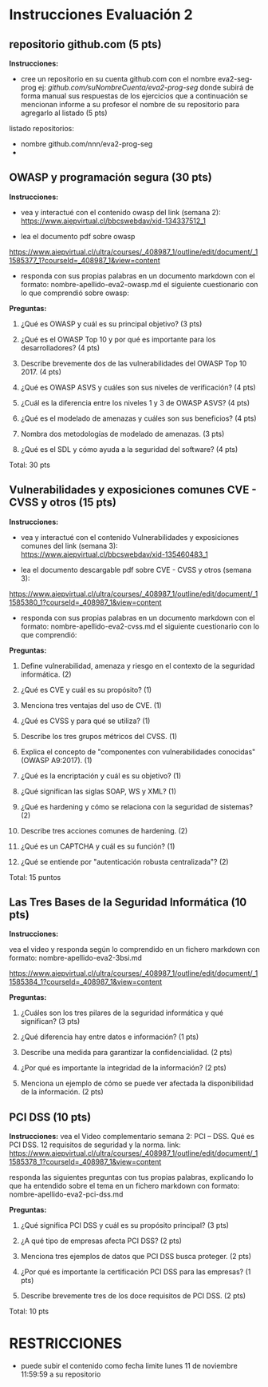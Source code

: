 # Instrucciones Evaluación 2 

## repositorio github.com (5 pts)
**Instrucciones:** 
- cree un repositorio en su cuenta github.com con el nombre
eva2-seg-prog ej: *github.com/suNombreCuenta/eva2-prog-seg*
donde subirá de forma manual sus respuestas de los ejercicios que a continuación se mencionan 
informe a su profesor el nombre de su repositorio para agregarlo al listado
(5 pts)

listado repositorios:
- nombre  github.com/nnn/eva2-prog-seg
- 

## OWASP y programación segura (30 pts)
**Instrucciones:** 
- vea y interactué con el contenido owasp del link (semana 2):
https://www.aiepvirtual.cl/bbcswebdav/xid-134337512_1

- lea el documento pdf sobre owasp

https://www.aiepvirtual.cl/ultra/courses/_408987_1/outline/edit/document/_11585377_1?courseId=_408987_1&view=content

- responda con sus propias palabras en un documento markdown con el formato:
nombre-apellido-eva2-owasp.md el siguiente cuestionario con lo que comprendió sobre owasp:

**Preguntas:**

1. ¿Qué es OWASP y cuál es su principal objetivo? (3 pts)

2. ¿Qué es el OWASP Top 10 y por qué es importante para los desarrolladores? (4 pts)

3. Describe brevemente dos de las vulnerabilidades del OWASP Top 10 2017. (4 pts)

4. ¿Qué es OWASP ASVS y cuáles son sus niveles de verificación? (4 pts)

5. ¿Cuál es la diferencia entre los niveles 1 y 3 de OWASP ASVS? (4 pts)

6. ¿Qué es el modelado de amenazas y cuáles son sus beneficios? (4 pts)

7. Nombra dos metodologías de modelado de amenazas. (3 pts)

8. ¿Qué es el SDL y cómo ayuda a la seguridad del software? (4 pts)

Total: 30 pts


## Vulnerabilidades y exposiciones comunes CVE - CVSS y otros (15 pts)
**Instrucciones:** 
- vea y interactué con el contenido Vulnerabilidades y exposiciones comunes del link (semana 3):
https://www.aiepvirtual.cl/bbcswebdav/xid-135460483_1

- lea el documento descargable pdf sobre  CVE - CVSS y otros (semana 3):

https://www.aiepvirtual.cl/ultra/courses/_408987_1/outline/edit/document/_11585380_1?courseId=_408987_1&view=content

- responda con sus propias palabras en un documento markdown con el formato:
nombre-apellido-eva2-cvss.md el siguiente cuestionario con lo que comprendió:

**Preguntas:**

1. Define vulnerabilidad, amenaza y riesgo en el contexto de la seguridad informática. (2)

2. ¿Qué es CVE y cuál es su propósito? (1)

3. Menciona tres ventajas del uso de CVE. (1)

4. ¿Qué es CVSS y para qué se utiliza? (1)

5. Describe los tres grupos métricos del CVSS. (1)

6. Explica el concepto de "componentes con vulnerabilidades conocidas" (OWASP A9:2017). (1)

7. ¿Qué es la encriptación y cuál es su objetivo? (1)

8. ¿Qué significan las siglas SOAP, WS y XML? (1)

9. ¿Qué es hardening y cómo se relaciona con la seguridad de sistemas? (2)

10. Describe tres acciones comunes de hardening. (2)

11. ¿Qué es un CAPTCHA y cuál es su función? (1)

12. ¿Qué se entiende por "autenticación robusta centralizada"? (2)

Total: 15 puntos


## Las Tres Bases de la Seguridad Informática (10 pts)
**Instrucciones:** 

vea el video y responda según lo comprendido en un fichero markdown
con formato:
nombre-apellido-eva2-3bsi.md

https://www.aiepvirtual.cl/ultra/courses/_408987_1/outline/edit/document/_11585384_1?courseId=_408987_1&view=content

**Preguntas:**

1. ¿Cuáles son los tres pilares de la seguridad informática y qué significan? (3 pts)

2. ¿Qué diferencia hay entre datos e información? (1 pts)

3. Describe una medida para garantizar la confidencialidad. (2 pts)

4. ¿Por qué es importante la integridad de la información? (2 pts)

5. Menciona un ejemplo de cómo se puede ver afectada la disponibilidad de la información. (2 pts)

## PCI DSS (10 pts)
**Instrucciones:** 
vea el Video complementario semana 2: PCI – DSS. Qué es PCI DSS. 12 requisitos de seguridad y la norma. link:
https://www.aiepvirtual.cl/ultra/courses/_408987_1/outline/edit/document/_11585378_1?courseId=_408987_1&view=content

responda las siguientes preguntas con tus propias palabras, explicando lo que ha entendido sobre el tema en un fichero markdown
con formato:
nombre-apellido-eva2-pci-dss.md

**Preguntas:**

1. ¿Qué significa PCI DSS y cuál es su propósito principal? (3 pts)

2. ¿A qué tipo de empresas afecta PCI DSS? (2 pts)

3. Menciona tres ejemplos de datos que PCI DSS busca proteger. (2 pts)

4. ¿Por qué es importante la certificación PCI DSS para las empresas? (1 pts)

5. Describe brevemente tres de los doce requisitos de PCI DSS. (2 pts)

Total: 10 pts


# RESTRICCIONES
- puede subir el contenido como fecha limite lunes 11 de noviembre 11:59:59 a su repositorio

